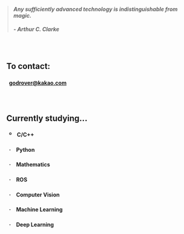 > #### *Any sufficiently advanced technology is indistinguishable from magic.*
> ##### - Arthur C. Clarke

　

## 　**To contact:**
#### 　　godrover@kakao.com

　

## 　**Currently studying...**
#### 　　º　C/C++
#### 　　·　Python
#### 　　·　Mathematics
#### 　　·　ROS
#### 　　·　Computer Vision
#### 　　·　Machine Learning
#### 　　·　Deep Learning

